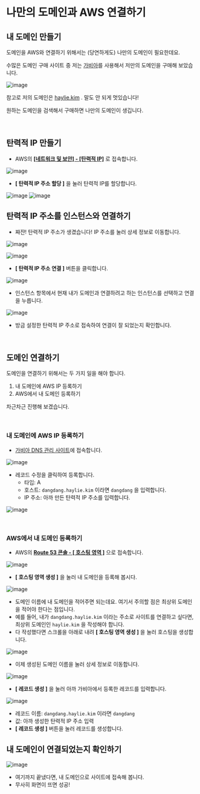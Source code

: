 # 나만의 도메인과 AWS 연결하기

## 내 도메인 만들기

도메인을 AWS와 연결하기 위해서는 (당연하게도) 나만의 도메인이 필요한데요.

수많은 도메인 구매 사이트 중 저는 [가비아](https://www.gabia.com/)를 사용해서 저만의 도메인을 구매해 보았습니다.

![image](https://user-images.githubusercontent.com/25563077/179343878-ead13255-222a-4736-b677-5885954c4aba.png)

참고로 저의 도메인은 [haylie.kim](http://haylie.kim) . 말도 안 되게 멋있습니다!

원하는 도메인을 검색해서 구매하면 나만의 도메인이 생깁니다.

<br>

## 탄력적 IP 만들기

- AWS의 [**[네트워크 및 보안] - [탄력적 IP]**](<(https://ap-northeast-2.console.aws.amazon.com/ec2/v2/home?region=ap-northeast-2#Addresses:)>) 로 접속합니다.

![image](https://user-images.githubusercontent.com/25563077/179343909-e538b3ad-c0b2-480c-830e-1da4f77860b1.png)

- **[ 탄력적 IP 주소 할당 ]** 을 눌러 탄력적 IP를 할당합니다.

![image](https://user-images.githubusercontent.com/25563077/179343938-ba1a56aa-3603-4d5e-8870-7f9737fad1b4.png)
![image](https://user-images.githubusercontent.com/25563077/179343941-eaf7142d-b773-4d68-b367-baf7d762a32b.png)

## 탄력적 IP 주소를 인스턴스와 연결하기

- 쨔쟌! 탄력적 IP 주소가 생겼습니다! IP 주소를 눌러 상세 정보로 이동합니다.

![image](https://user-images.githubusercontent.com/25563077/179343948-e9520f46-3025-4de0-bf42-4a6d36bf0e78.png)

![image](https://user-images.githubusercontent.com/25563077/179343962-253db472-f5d8-4b36-b043-4055ef577dd0.png)

- **[ 탄력적 IP 주소 연결 ]** 버튼을 클릭합니다.

![image](https://user-images.githubusercontent.com/25563077/179343980-93fbf03a-8e3a-4eaa-a6a3-e98f4d88b9fb.png)

- 인스턴스 항목에서 현재 내가 도메인과 연결하려고 하는 인스턴스를 선택하고 연결을 누릅니다.

![image](https://user-images.githubusercontent.com/25563077/179343999-20e440fa-db3b-49d2-999a-f98b6e75a040.png)

- 방금 설정한 탄력적 IP 주소로 접속하여 연결이 잘 되었는지 확인합니다.

<br>

## 도메인 연결하기

도메인을 연결하기 위해서는 두 가지 일을 해야 합니다.

1. 내 도메인에 AWS IP 등록하기
2. AWS에서 내 도메인 등록하기

차근차근 진행해 보겠습니다.

<br>

### 내 도메인에 AWS IP 등록하기

- [가비아 DNS 관리 사이트](https://dns.gabia.com/dns/internals/total_set)에 접속합니다.

![image](https://user-images.githubusercontent.com/25563077/179344036-5c8f7d5d-8bd6-4414-8360-f5bb0892c8f9.png)

- 레코드 수정을 클릭하여 등록합니다.
  - 타입: A
  - 호스트: `dangdang.haylie.kim` 이라면 `dangdang` 을 입력합니다.
  - IP 주소: 아까 만든 탄력적 IP 주소를 입력합니다.

![image](https://user-images.githubusercontent.com/25563077/179344039-d44a3a66-93fd-4287-af75-76f4f1536b1b.png)

<br>

### AWS에서 내 도메인 등록하기

- AWS의 [**Route 53 콘솔 - [ 호스팅 영역 ]**](https://us-east-1.console.aws.amazon.com/route53/v2/hostedzones#) 으로 접속합니다.

![image](https://user-images.githubusercontent.com/25563077/179344055-c9dd1d57-9e15-4dd1-b84c-2e17951b1bda.png)

- **[ 호스팅 영역 생성 ]** 을 눌러 내 도메인을 등록해 봅시다.

![image](https://user-images.githubusercontent.com/25563077/179344079-f1a4529e-923d-4c3a-9540-651ca80b87d4.png)

- 도메인 이름에 내 도메인을 적어주면 되는데요. 여기서 주의할 점은 최상위 도메인을 적어야 한다는 점입니다.
- 예를 들어, 내가 `dangdang.haylie.kim` 이라는 주소로 사이트를 연결하고 싶다면, 최상위 도메인인 `haylie.kim` 을 작성해야 합니다.
- 다 작성했다면 스크롤을 아래로 내려 **[ 호스팅 영역 생성 ]** 을 눌러 호스팅을 생성합니다.

![image](https://user-images.githubusercontent.com/25563077/179344090-83539cd9-c3a0-4174-a66a-3af2816a1207.png)

- 이제 생성된 도메인 이름을 눌러 상세 정보로 이동합니다.

![image](https://user-images.githubusercontent.com/25563077/179344104-3c0e21fa-cae1-414a-a501-cd0b6f7475f1.png)

- **[ 레코드 생성 ]** 을 눌러 아까 가비아에서 등록한 레코드를 입력합니다.

![image](https://user-images.githubusercontent.com/25563077/179344111-8d97c2be-86c0-4b34-ba0d-23c52b3324b5.png)

- 레코드 이름: `dangdang.haylie.kim` 이라면 `dangdang`
- 값: 아까 생성한 탄력적 IP 주소 입력
- **[ 레코드 생성 ]** 버튼을 눌러 레코드를 생성합니다.

## 내 도메인이 연결되었는지 확인하기

![image](https://user-images.githubusercontent.com/25563077/179344127-f3b4a6f2-a608-425e-97d7-8e37a6948636.png)

- 여기까지 끝냈다면, 내 도메인으로 사이트에 접속해 봅니다.
- 무사히 화면이 뜨면 성공!
